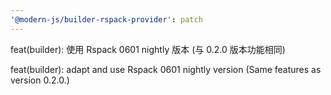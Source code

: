 ```yaml
---
'@modern-js/builder-rspack-provider': patch
---
```


feat(builder): 使用 Rspack 0601 nightly 版本 (与 0.2.0 版本功能相同)

feat(builder): adapt and use Rspack 0601 nightly version (Same features as version 0.2.0.)

